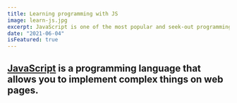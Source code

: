 ```yaml
---
title: Learning programming with JS
image: learn-js.jpg
excerpt: JavaScript is one of the most popular and seek-out programming languages!
date: "2021-06-04"
isFeatured: true
---
```


## [JavaScript](https://developer.mozilla.org/en-US/docs/Learn) is a programming language that allows you to implement complex things on web pages.
